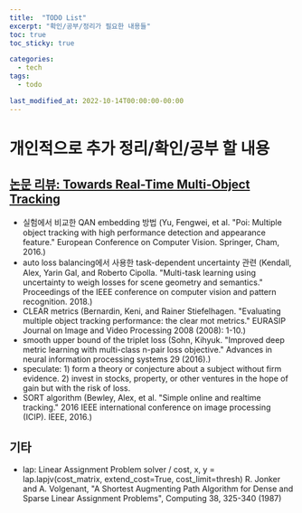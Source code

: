 ```yaml
---
title:  "TODO List"
excerpt: "확인/공부/정리가 필요한 내용들"
toc: true
toc_sticky: true

categories:
  - tech
tags:
  - todo

last_modified_at: 2022-10-14T00:00:00-00:00
---
```


# 개인적으로 추가 정리/확인/공부 할 내용

## [논문 리뷰: Towards Real-Time Multi-Object Tracking](https://junhyungkang.github.io/papers/Towards_Real-Time_Multi-Object_Tracking/)
* 실험에서 비교한 QAN embedding 방법 (Yu, Fengwei, et al. "Poi: Multiple object tracking with high performance detection and appearance feature." European Conference on Computer Vision. Springer, Cham, 2016.)
* auto loss balancing에서 사용한 task-dependent uncertainty 관련 (Kendall, Alex, Yarin Gal, and Roberto Cipolla. "Multi-task learning using uncertainty to weigh losses for scene geometry and semantics." Proceedings of the IEEE conference on computer vision and pattern recognition. 2018.)
* CLEAR metrics (Bernardin, Keni, and Rainer Stiefelhagen. "Evaluating multiple object tracking performance: the clear mot metrics." EURASIP Journal on Image and Video Processing 2008 (2008): 1-10.)
* smooth upper bound of the triplet loss (Sohn, Kihyuk. "Improved deep metric learning with multi-class n-pair loss objective." Advances in neural information processing systems 29 (2016).)
* speculate: 1) form a theory or conjecture about a subject without firm evidence. 2)  invest in stocks, property, or other ventures in the hope of gain but with the risk of loss.
* SORT algorithm (Bewley, Alex, et al. "Simple online and realtime tracking." 2016 IEEE international conference on image processing (ICIP). IEEE, 2016.)

## 기타
* lap: Linear Assignment Problem solver / cost, x, y = lap.lapjv(cost_matrix, extend_cost=True, cost_limit=thresh)
R. Jonker and A. Volgenant, "A Shortest Augmenting Path Algorithm for Dense and Sparse Linear Assignment Problems", Computing 38, 325-340 (1987)
